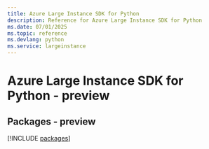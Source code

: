 ```yaml
---
title: Azure Large Instance SDK for Python
description: Reference for Azure Large Instance SDK for Python
ms.date: 07/01/2025
ms.topic: reference
ms.devlang: python
ms.service: largeinstance
---
```

# Azure Large Instance SDK for Python - preview
## Packages - preview
[!INCLUDE [packages](large-instance-index.md)]